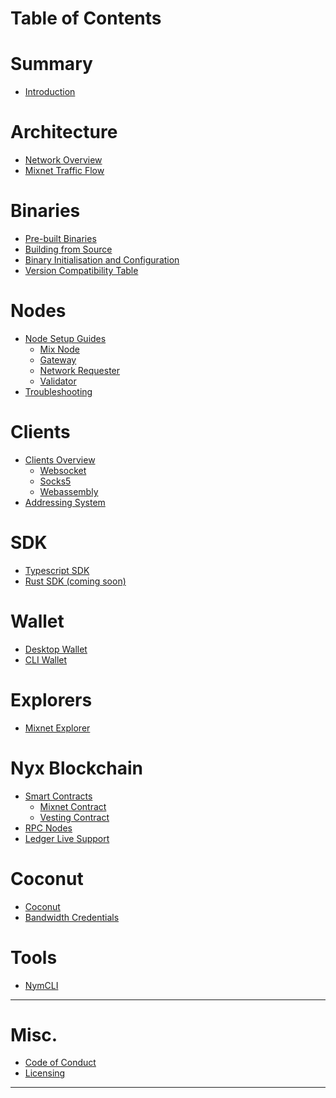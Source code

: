 [](cover.md)
# Table of Contents
[](SUMMARY.md)

# Summary
- [Introduction](introduction.md)

# Architecture
- [Network Overview](architecture/network-overview.md)
- [Mixnet Traffic Flow](architecture/traffic-flow.md)
<!-- todo reintroduce this with themed images  -->
<!-- - [Network Rewards](architecture/network-rewards.md) --> 

# Binaries
- [Pre-built Binaries](binaries/pre-built-binaries.md)
- [Building from Source](binaries/building-nym.md)
- [Binary Initialisation and Configuration](binaries/init-and-config.md)
- [Version Compatibility Table](binaries/version-compatiblity.md)

# Nodes 
- [Node Setup Guides](nodes/setup-guides.md)
    - [Mix Node](nodes/mix-node-setup.md)
    - [Gateway](nodes/gateway-setup.md)
    - [Network Requester](nodes/network-requester-setup.md)
    - [Validator](nodes/validator-setup.md)
- [Troubleshooting](nodes/troubleshooting.md)

# Clients 
- [Clients Overview](clients/overview.md)
    - [Websocket](clients/websocket-client.md)
    - [Socks5](clients/socks5-client.md)
    - [Webassembly](clients/webassembly-client.md)
- [Addressing System](clients/addressing-system.md)

# SDK
- [Typescript SDK](sdk/typescript.md)
- [Rust SDK (coming soon)](sdk/rust.md)

# Wallet
- [Desktop Wallet](wallet/desktop-wallet.md)
- [CLI Wallet](wallet/cli-wallet.md)

# Explorers 
- [Mixnet Explorer](explorers/mixnet-explorer.md)

# Nyx Blockchain
<!-- - [Interacting with Nyx Chain and Smart Contracts](nyx/interacting-with-chain.md) -->
- [Smart Contracts](nyx/smart-contracts.md)
    - [Mixnet Contract](nyx/mixnet-contract.md)
    - [Vesting Contract](nyx/vesting-contract.md)
- [RPC Nodes](nyx/rpc-node.md)
- [Ledger Live Support](nyx/ledger-live.md)

# Coconut 
- [Coconut](coconut.md)
- [Bandwidth Credentials](bandwidth-credentials.md)

# Tools 
- [NymCLI](tools/nym-cli.md)

--- 
# Misc.
- [Code of Conduct](coc.md)
- [Licensing](licensing.md)
---
